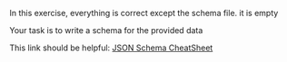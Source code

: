 In this exercise, everything is correct except the schema file.  it is empty

Your task is to write a schema for the provided data

This link should be helpful: [JSON Schema CheatSheet](http://pospi.spadgos.com/2012/09/14/json-schema-cheatsheet/)
